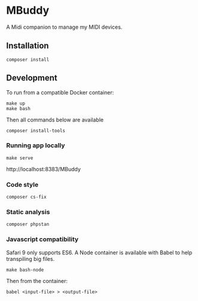 # MBuddy

A Midi companion to manage my MIDI devices.

## Installation
```shell
composer install
```

## Development
To run from a compatible Docker container:
```shell
make up
make bash
```
Then all commands below are available
```shell
composer install-tools
```

### Running app locally
```shell
make serve
```
http://localhost:8383/MBuddy

### Code style
```shell
composer cs-fix
```

### Static analysis
```shell
composer phpstan
```

### Javascript compatibility

Safari 9 only supports ES6.
A Node container is available with Babel to help transpiling big files.
```shell
make bash-node
```
Then from the container:
```shell
babel <input-file> > <output-file>
```
